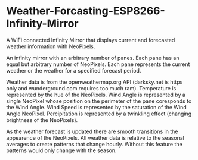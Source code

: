# Weather-Forcasting-ESP8266-Infinity-Mirror
A WiFi connected Infinity Mirror that displays current and forecasted weather information with NeoPixels.

An infinity mirror with an arbitrary number of panes.
Each pane has an equal but arbitrary number of NeoPixels.
Each pane represents the current weather or the weather for a specified forecast period.

Weather data is from the openweathermap.org API (darksky.net is https only and wunderground.com requires too much ram).
Temperature is represented by the hue of the NeoPixels.
Wind Angle is represented by a single NeoPixel whose position on the perimeter of the pane coresponds to the Wind Angle.
Wind Speed is represented by the saturation of the Wind Angle NeoPixel.
Percipitation is represented by a twinkling effect (changing brightness of the NeoPixels).

As the weather forecast is updated there are smooth transitions in the appearence of the NeoPixels. All weather data is relative to the seasonal averages to create patterns that change hourly. Without this feature the patterns would only change with the season.
